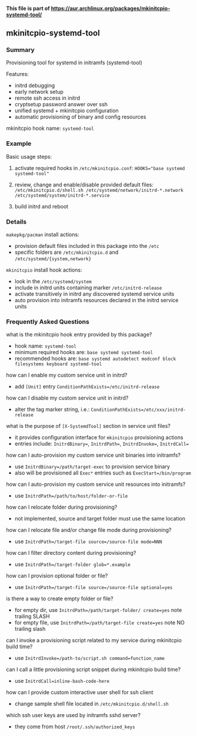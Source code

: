 #### This file is part of https://aur.archlinux.org/packages/mkinitcpio-systemd-tool/

## mkinitcpio-systemd-tool

### Summary 

Provisioning tool for systemd in initramfs (systemd-tool)

Features:
* initrd debugging
* early network setup
* remote ssh access in initrd
* cryptsetup password answer over ssh
* unified systemd + mkinitcpio configuration
* automatic provisioning of binary and config resources

mkinitcpio hook name: `systemd-tool`

### Example

Basic usage steps:

1) activate required hooks in `/etc/mkinitcpio.conf`:
`
HOOKS="base systemd systemd-tool"
`

2) review, change and enable/disable provided default files:
`
/etc/mkinitcpio.d/shell.sh
/etc/systemd/network/initrd-*.network
/etc/systemd/system/initrd-*.service
`

3) build initrd and reboot

### Details

`makepkg/pacman` install actions:
* provision default files included in this package into the `/etc`
* specific folders are `/etc/mkinitcpio.d` and  `/etc/systemd/{system,network}`

`mkinitcpio` install hook actions:
* look in the `/etc/systemd/system`
* include in initrd units containing marker `/etc/initrd-release`
* activate transitively in initrd any discovered systemd service units
* auto provision into initramfs resources declared in the initrd service units  

### Frequently Asked Questions

what is the mkinitcpio hook entry provided by this package?
* hook name: `systemd-tool`
* minimum required hooks are: `base systemd systemd-tool`
* recommended hooks are: `base systemd autodetect modconf block filesystems keyboard systemd-tool`

how can I enable my custom service unit in initrd?
* add `[Unit]` entry `ConditionPathExists=/etc/initrd-release`

how can I disable my custom service unit in initrd?
* alter the tag marker string, i.e.: `ConditionPathExists=/etc/xxx/initrd-release`

what is the purpose of `[X-SystemdTool]` section in service unit files?
* it provides configuration interface for `mkinitcpio` provisioning actions
* entries include: `InitrdBinary=`, `InitrdPath=`, `InitrdInvoke=`, `InitrdCall=` 

how can I auto-provision my custom service unit binaries into initramfs?
* use `InitrdBinary=/path/target-exec` to provision service binary
* also will be provisioned all `Exec*` entries such as `ExecStart=/bin/program`

how can I auto-provision my custom service unit resources into initramfs?
* use `InitrdPath=/path/to/host/folder-or-file`

how can I relocate folder during provisioning?
* not implemented, source and target folder must use the same location

how can I relocate file and/or change file mode during provisioning?
* use `InitrdPath=/target-file source=/source-file mode=NNN` 

how can I filter directory content during provisioning?
* use `InitrdPath=/target-folder glob=*.example` 

how can I provision optional folder or file?
* use `InitrdPath=/target-file source=/source-file optional=yes`

is there a way to create empty folder or file?
* for empty dir, use `InitrdPath=/path/target-folder/ create=yes` note trailing SLASH
* for empty file, use `InitrdPath=/path/target-file create=yes` note NO trailing slash

can I invoke a provisioning script related to my service during mkinitcpio build time?
* use `InitrdInvoke=/path-to/script.sh command=function_name` 

can I call a little provisioning script snippet during mkinitcpio build time?
* use `InitrdCall=inline-bash-code-here` 

how can I provide custom interactive user shell for ssh client
* change sample shell file located in `/etc/mkinitcpio.d/shell.sh`  

which ssh user keys are used by initramfs sshd server? 
* they come from host `/root/.ssh/authorized_keys`
